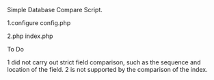 Simple Database Compare Script.

1.configure config.php

2.php index.php


To Do

1 did not carry out strict field comparison, such as the sequence and location of the field.
2 is not supported by the comparison of the index.
